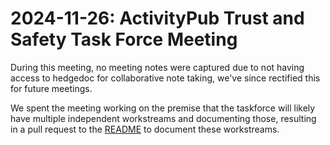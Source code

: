 # 2024-11-26: ActivityPub Trust and Safety Task Force Meeting

During this meeting, no meeting notes were captured due to not having access to hedgedoc for collaborative note taking, we've since rectified this for future meetings.

We spent the meeting working on the premise that the taskforce will likely have multiple independent workstreams and documenting those, resulting in a pull request to the [README](https://github.com/swicg/activitypub-trust-and-safety/pull/39) to document these workstreams.
